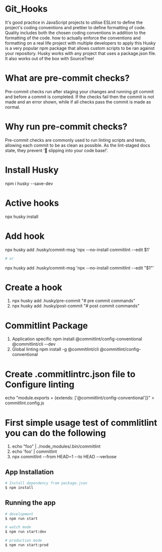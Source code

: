 # Git_Hooks
It's good practice in JavaScript projects to utilise ESLint to define the project's coding conventions and prettier to define formatting of code. Quality includes both the chosen coding conventions in addition to the formatting of the code. how to actually enforce the conventions and formatting on a real life project with multiple developers to apply this Husky is a very popular npm package that allows custom scripts to be ran against your repository. Husky works with any project that uses a package.json file. It also works out of the box with SourceTree!

# What are pre-commit checks?
Pre-commit checks run after staging your changes and running git commit and before a commit is completed. 
If the checks fail then the commit is not made and an error shown, while if all checks pass the commit is made as normal.

# Why run pre-commit checks?
Pre-commit checks are commonly used to run linting scripts and tests, allowing each commit to be as clean as possible. 
As the lint-staged docs state, they prevent ‘💩 slipping into your code base!’.

# Install Husky
npm i husky --save-dev

# Active hooks
npx husky install

# Add hook
npx husky add .husky/commit-msg 'npx --no-install commitlint --edit $1'
```bash
# or
```
npx husky add .husky/commit-msg 'npx --no-install commitlint --edit "$1"'

# Create a hook
1. npx husky add .husky/pre-commit "# pre commit commands"
2. npx husky add .husky/post-commit "# post commit commands"

# Commitlint Package
1. Application specific 
npm install @commitlint/config-conventional @commitlint/cli --dev
2. Global linting 
npm install -g @commitlint/cli @commitlint/config-conventional

# Create .commitlintrc.json file to Configure linting 
echo "module.exports = {extends: ['@commitlint/config-conventional']}" > commitlint.config.js

# First simple usage test of commlitlint you can do the following 
1. echo "foo" | ./node_modules/.bin/commitlint
2. echo 'foo' | commitlint
3. npx commitlint --from HEAD~1 --to HEAD --verbose

## App Installation
```bash
# Install dependency from package.json
$ npm install
```

## Running the app
```bash
# development
$ npm run start

# watch mode
$ npm run start:dev

# production mode
$ npm run start:prod
```